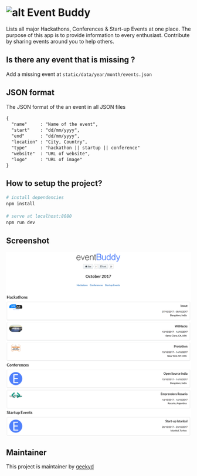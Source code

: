 # ![alt Event Buddy](/src/assets/logo.png)

Lists all major Hackathons, Conferences & Start-up Events at one place. The purpose of this app is to provide information to every enthusiast. Contribute by sharing events around you to help others.

## Is there any event that is missing ?

Add a missing event at `static/data/year/month/events.json`

## JSON format

The JSON format of the an event in all JSON files

```
{
  "name"     : "Name of the event",
  "start"    : "dd/mm/yyyy",
  "end"      : "dd/mm/yyyy",
  "location" : "City, Country",
  "type"     : "hackathon || startup || conference"
  "website"  : "URL of website",
  "logo"     : "URL of image"
}
```

## How to setup the project?

``` bash
# install dependencies
npm install

# serve at localhost:8080
npm run dev
```

## Screenshot

![alt screenshot](/static/screenshots/screenshot.png)

## Maintainer

This project is maintainer by [geekyd](https://github.com/geekyd)
